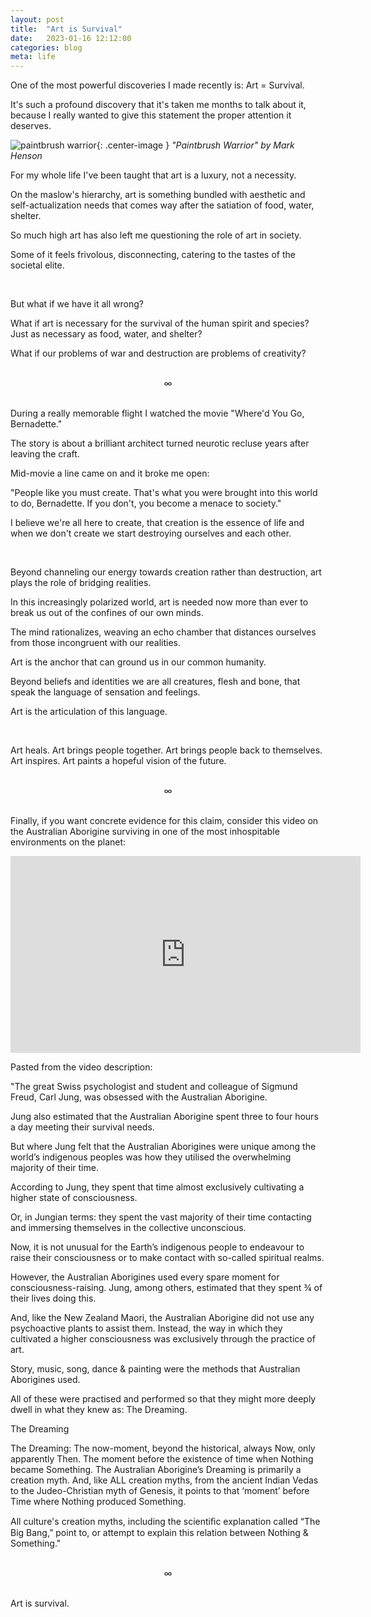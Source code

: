 ```yaml
---
layout: post
title:  "Art is Survival"
date:   2023-01-16 12:12:00
categories: blog
meta: life
---
```


One of the most powerful discoveries I made recently is: Art = Survival.

It's such a profound discovery that it's taken me months to talk about it, because I really wanted to give this statement the proper attention it deserves.

![paintbrush warrior](https://images.discerningassets.com/image/upload/q_auto:best/c_limit,w_1000/v1590891169/vvgfpyynsxxm4sp5oowv.jpg){: .center-image }
*"Paintbrush Warrior" by Mark Henson*


For my whole life I've been taught that art is a luxury, not a necessity.

On the maslow's hierarchy, art is something bundled with aesthetic and self-actualization needs that comes way after the satiation of food, water, shelter.

So much high art has also left me questioning the role of art in society.

Some of it feels frivolous, disconnecting, catering to the tastes of the societal elite.

<br />

But what if we have it all wrong?

What if art is necessary for the survival of the human spirit and species? Just as necessary as food, water, and shelter?

What if our problems of war and destruction are problems of creativity?

<br />
<div align="center"> ∞ </div>
<br />

During a really memorable flight I watched the movie "Where'd You Go, Bernadette."

The story is about a brilliant architect turned neurotic recluse years after leaving the craft.

Mid-movie a line came on and it broke me open:

"People like you must create. That's what you were brought into this world to do, Bernadette. If you don't, you become a menace to society."

I believe we're all here to create, that creation is the essence of life and when we don't create we start destroying ourselves and each other.

<br />

Beyond channeling our energy towards creation rather than destruction, art plays the role of bridging realities.

In this increasingly polarized world, art is needed now more than ever to break us out of the confines of our own minds.

The mind rationalizes, weaving an echo chamber that distances ourselves from those incongruent with our realities.

Art is the anchor that can ground us in our common humanity.

Beyond beliefs and identities we are all creatures, flesh and bone, that speak the language of sensation and feelings.

Art is the articulation of this language.  

<br />

Art heals. Art brings people together. Art brings people back to themselves. Art inspires. Art paints a hopeful vision of the future.

<br />
<div align="center"> ∞ </div>
<br />

Finally, if you want concrete evidence for this claim, consider this video on the Australian Aborigine surviving in one of the most inhospitable environments on the planet:

<iframe width="560" height="315" src="https://www.youtube.com/embed/fU2xCWZTlbw" title="YouTube video player" frameborder="0" allow="accelerometer; autoplay; clipboard-write; encrypted-media; gyroscope; picture-in-picture; web-share" allowfullscreen></iframe>


Pasted from the video description:

"The great Swiss psychologist and student and colleague of Sigmund Freud, Carl Jung, was obsessed with the Australian Aborigine.

Jung also estimated that the Australian Aborigine spent three to four hours a day meeting their survival needs.

But where Jung felt that the Australian Aborigines were unique among the world’s indigenous peoples was how they utilised the overwhelming majority of their time.

According to Jung, they spent that time almost exclusively cultivating a higher state of consciousness.

Or, in Jungian terms: they spent the vast majority of their time contacting and immersing themselves in the collective unconscious.

Now, it is not unusual for the Earth’s indigenous people to endeavour to raise their consciousness or to make contact with so-called spiritual realms.

However, the Australian Aborigines used every spare moment for consciousness-raising. Jung, among others, estimated that they spent ¾ of their lives doing this.

And, like the New Zealand Maori, the Australian Aborigine did not use any psychoactive plants to assist them.
Instead, the way in which they cultivated a higher consciousness was exclusively through the practice of art.

Story, music, song, dance & painting were the methods that Australian Aborigines used.

All of these were practised and performed so that they might more deeply dwell in what they knew as: The Dreaming.


The Dreaming

The Dreaming: The now-moment, beyond the historical, always Now, only apparently Then. The moment before the existence of time when Nothing became Something.
The Australian Aborigine’s Dreaming is primarily a creation myth. And, like ALL creation myths, from the ancient Indian Vedas to the
Judeo-Christian myth of Genesis, it points to that ‘moment’ before Time
where Nothing produced Something.

All culture's creation myths, including the scientiﬁc explanation called “The Big Bang,” point to, or attempt to explain this relation between Nothing & Something."


<br />
<div align="center"> ∞ </div>
<br />

Art is survival.
